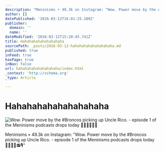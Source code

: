 ```yaml
---
description: "Meninisms • 49.3k on Instagram: “Wow. Power move by the #Broncos picking up Uncle Rico. - episode 1 of the Meninisms podcasts drops today \uD83D\uDC4D\uD83C\uDFFC\uD83D\uDCAA\uD83C\uDFFD\uD83D\uDCFB\uD83C\uDF99”"
author: []
datePublished: '2016-03-12T16:01:25.109Z'
publisher:
  domain: ''
  name: ''
dateModified: '2016-03-12T15:28:45.741Z'
title: Hahahahahahahahahaha
sourcePath: _posts/2016-03-12-hahahahahahahahahaha.md
published: true
inFeed: true
hasPage: true
inNav: false
url: hahahahahahahahahaha/index.html
_context: 'http://schema.org'
_type: Article

---
```

# Hahahahahahahahahaha
![Wow&period; Power move by the &num;Broncos picking up Uncle Rico&period; - episode 1 of the Meninisms podcasts drops today ](https://scontent.cdninstagram.com/t51.2885-15/s640x640/sh0.08/e35/12798060_163401564049353_1721616188_n.jpg?ig_cache_key=MTIwNDMyNDYzOTI5NzUyOTMwOQ%3D%3D.2)

Meninisms • 49.3k on Instagram: "Wow. Power move by the \#Broncos picking up Uncle Rico. - episode 1 of the Meninisms podcasts drops today 👍🏼💪🏽📻🎙"